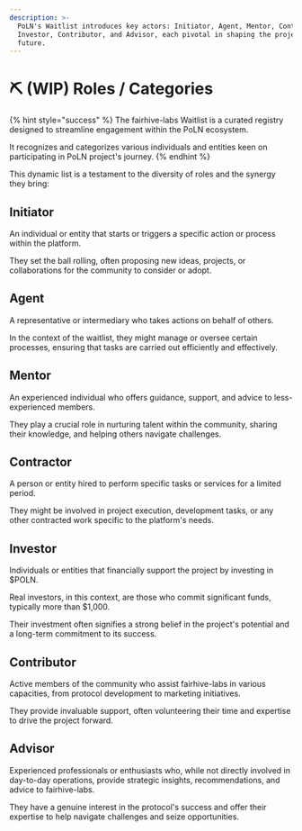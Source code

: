 ```yaml
---
description: >-
  PoLN's Waitlist introduces key actors: Initiator, Agent, Mentor, Contractor,
  Investor, Contributor, and Advisor, each pivotal in shaping the project's
  future.
---
```


# ⛏ (WIP) Roles / Categories

{% hint style="success" %}
The fairhive-labs Waitlist is a curated registry designed to streamline engagement within the PoLN ecosystem.

It recognizes and categorizes various individuals and entities keen on participating in PoLN project's journey.
{% endhint %}

This dynamic list is a testament to the diversity of roles and the synergy they bring:

## Initiator

An individual or entity that starts or triggers a specific action or process within the platform.

They set the ball rolling, often proposing new ideas, projects, or collaborations for the community to consider or adopt.

## Agent

A representative or intermediary who takes actions on behalf of others.

In the context of the waitlist, they might manage or oversee certain processes, ensuring that tasks are carried out efficiently and effectively.

## Mentor

An experienced individual who offers guidance, support, and advice to less-experienced members.

They play a crucial role in nurturing talent within the community, sharing their knowledge, and helping others navigate challenges.

## Contractor

A person or entity hired to perform specific tasks or services for a limited period.

They might be involved in project execution, development tasks, or any other contracted work specific to the platform's needs.

## Investor

Individuals or entities that financially support the project by investing in $POLN.

Real investors, in this context, are those who commit significant funds, typically more than $1,000.

Their investment often signifies a strong belief in the project's potential and a long-term commitment to its success.

## Contributor

Active members of the community who assist fairhive-labs in various capacities, from protocol development to marketing initiatives.

They provide invaluable support, often volunteering their time and expertise to drive the project forward.

## Advisor

Experienced professionals or enthusiasts who, while not directly involved in day-to-day operations, provide strategic insights, recommendations, and advice to fairhive-labs.

They have a genuine interest in the protocol's success and offer their expertise to help navigate challenges and seize opportunities.
